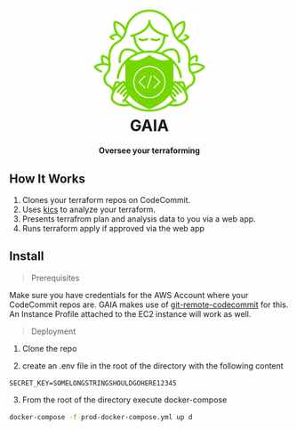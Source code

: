 <h1 align="center">
  <br>
  <img src="https://raw.githubusercontent.com/rowlinsonmike/gaia/main/docs/assets/logo.svg" alt="GAIA" width="200">
  <br>
  GAIA
  <br>
</h1>

<h4 align="center">Oversee your terraforming</h4>


## How It Works

1. Clones your terraform repos on CodeCommit.
2. Uses [kics](https://github.com/Checkmarx/kics) to analyze your terraform.
3. Presents terrafrom plan and analysis data to you via a web app.
4. Runs terraform apply if approved via the web app

## Install

> Prerequisites

Make sure you have credentials for the AWS Account where your CodeCommit repos are. 
GAIA makes use of [git-remote-codecommit](https://github.com/aws/git-remote-codecommit) for this. An Instance Profile attached to the EC2 instance will work as well.

> Deployment

1) Clone the repo

2) create an .env file in the root of the directory with the following content

```
SECRET_KEY=SOMELONGSTRINGSHOULDGOHERE12345
```

3) From the root of the directory execute docker-compose
```bash
docker-compose -f prod-docker-compose.yml up d
```